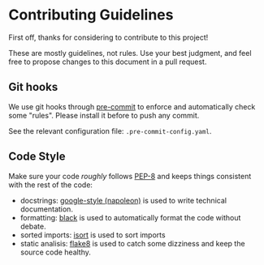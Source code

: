 # Contributing Guidelines

First off, thanks for considering to contribute to this project!

These are mostly guidelines, not rules. Use your best judgment, and feel free to propose changes to this document in a pull request.

## Git hooks

We use git hooks through [pre-commit](https://pre-commit.com/) to enforce and automatically check some "rules". Please install it before to push any commit.

See the relevant configuration file: `.pre-commit-config.yaml`.

## Code Style

Make sure your code *roughly* follows [PEP-8](https://www.python.org/dev/peps/pep-0008/) and keeps things consistent with the rest of the code:

- docstrings: [google-style (napoleon)](https://sphinxcontrib-napoleon.readthedocs.io/en/latest/example_google.html) is used to write technical documentation.
- formatting: [black](https://black.readthedocs.io/) is used to automatically format the code without debate.
- sorted imports: [isort](https://pycqa.github.io/isort/) is used to sort imports
- static analisis: [flake8](https://flake8.pycqa.org/en/latest/) is used to catch some dizziness and keep the source code healthy.
